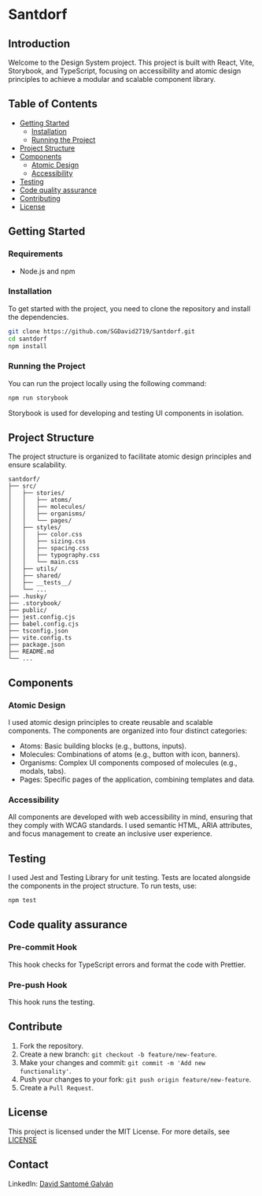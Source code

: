 # Santdorf

## Introduction

Welcome to the Design System project. This project is built with React, Vite, Storybook, and TypeScript, focusing on accessibility and atomic design principles to achieve a modular and scalable component library.

## Table of Contents

- [Getting Started](#getting-started)
  - [Installation](#installation)
  - [Running the Project](#running-the-project)
- [Project Structure](#project-structure)
- [Components](#components)
  - [Atomic Design](#atomic-design)
  - [Accessibility](#accessibility)
- [Testing](#testing)
- [Code quality assurance](#code-quality-assurance)
- [Contributing](#contributing)
- [License](#license)

## Getting Started

### Requirements

- Node.js and npm

### Installation

To get started with the project, you need to clone the repository and install the dependencies.

```bash
git clone https://github.com/SGDavid2719/Santdorf.git
cd santdorf
npm install
```

### Running the Project

You can run the project locally using the following command:

```bash
npm run storybook
```

Storybook is used for developing and testing UI components in isolation.

## Project Structure

The project structure is organized to facilitate atomic design principles and ensure scalability.

```
santdorf/
├── src/
│   ├── stories/
│   │   ├── atoms/
│   │   ├── molecules/
│   │   ├── organisms/
│   │   └── pages/
│   ├── styles/
│   │   ├── color.css
│   │   ├── sizing.css
│   │   ├── spacing.css
│   │   ├── typography.css
│   │   └── main.css
│   ├── utils/
│   ├── shared/
│   ├── __tests__/
│   └── ...
├── .husky/
├── .storybook/
├── public/
├── jest.config.cjs
├── babel.config.cjs
├── tsconfig.json
├── vite.config.ts
├── package.json
├── README.md
└── ...
```

## Components

### Atomic Design

I used atomic design principles to create reusable and scalable components. The components are organized into four distinct categories:

- Atoms: Basic building blocks (e.g., buttons, inputs).
- Molecules: Combinations of atoms (e.g., button with icon, banners).
- Organisms: Complex UI components composed of molecules (e.g., modals, tabs).
- Pages: Specific pages of the application, combining templates and data.

### Accessibility

All components are developed with web accessibility in mind, ensuring that they comply with WCAG standards. I used semantic HTML, ARIA attributes, and focus management to create an inclusive user experience.

## Testing

I used Jest and Testing Library for unit testing. Tests are located alongside the components in the project structure. To run tests, use:

```bash
npm test
```

## Code quality assurance

### Pre-commit Hook

This hook checks for TypeScript errors and format the code with Prettier.

### Pre-push Hook

This hook runs the testing.

## Contribute

1. Fork the repository.
2. Create a new branch: `git checkout -b feature/new-feature`.
3. Make your changes and commit: `git commit -m 'Add new functionality'`.
4. Push your changes to your fork: `git push origin feature/new-feature`.
5. Create a `Pull Request`.

## License

This project is licensed under the MIT License. For more details, see [LICENSE](https://github.com/SGDavid2719/URLShortener/blob/master/LICENSE)

## Contact

LinkedIn: [David Santomé Galván](https://www.linkedin.com/in/david-santom%C3%A9-galv%C3%A1n-8815021b8/)
